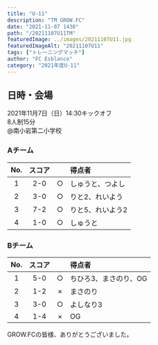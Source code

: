 ```yaml
---
title: "U-11"
description: "TM GROW.FC"
date: "2021-11-07 1430"
path: "/20211107U11TM"
featuredImage: ../images/20211107U11.jpg
featuredImageAlt: "20211107U11"
tags: ["トレーニングマッチ"]
author: "FC Esblanco"
category: "2021年度U-11"
---
```


## 日時・会場

2021年11月7日（日）14:30キックオフ   
8人制15分   
@南小岩第二小学校

### Aチーム

| No.| スコア |   | 得点者  |
|:--:|:------:|:-:|:--------|
| 1  | 2-0    | ○ |しゅうと、つよし|
| 2  | 3-0    | ○ |りと2、れいよう|
| 3  | 7-2    | ○ |りと5、れいよう2|
| 4  | 1-0    | ○ |しゅうと |

### Bチーム

| No.| スコア |   | 得点者  |
|:--:|:------:|:-:|:--------|
| 1  | 5-0    | ○ |ちひろ3、まさのり、OG|
| 2  | 1-2    | × |まさのり|
| 3  | 3-0    | ○ |よしなり3|
| 4  | 1-4    | × |OG|

GROW.FCの皆様、ありがとうございました。
